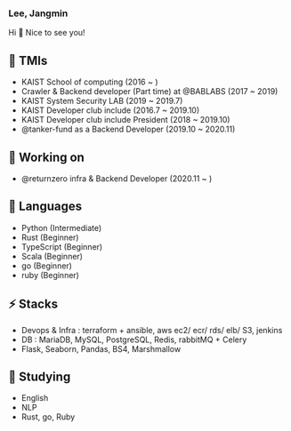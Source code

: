 ### Lee, Jangmin

Hi 👋 Nice to see you!

## 🤔 TMIs
- KAIST School of computing (2016 ~ )
- Crawler & Backend developer (Part time) at @BABLABS (2017 ~ 2019)
- KAIST System Security LAB (2019 ~ 2019.7)
- KAIST Developer club include (2016.7 ~ 2019.10)
- KAIST Developer club include President (2018 ~ 2019.10)
- @tanker-fund as a Backend Developer (2019.10 ~ 2020.11)

## 🔭 Working on
- @returnzero infra & Backend Developer (2020.11 ~ )


## 💬 Languages
- Python (Intermediate)
- Rust (Beginner)
- TypeScript (Beginner)
- Scala (Beginner)
- go (Beginner)
- ruby (Beginner)


## ⚡ Stacks
- Devops & Infra : terraform + ansible, aws ec2/ ecr/ rds/ elb/ S3, jenkins 
- DB : MariaDB, MySQL, PostgreSQL, Redis, rabbitMQ + Celery
- Flask, Seaborn, Pandas, BS4, Marshmallow

## 🌱 Studying
- English
- NLP
- Rust, go, Ruby
